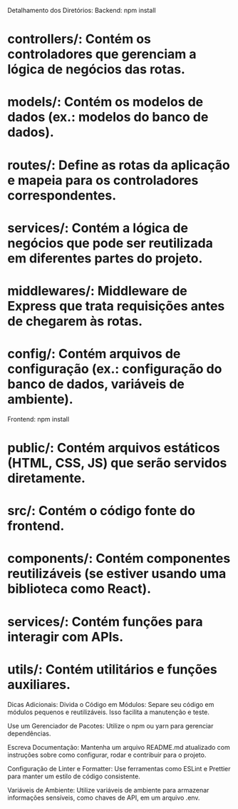 Detalhamento dos Diretórios:
Backend: npm install 
# controllers/: Contém os controladores que gerenciam a lógica de negócios das rotas.

# models/: Contém os modelos de dados (ex.: modelos do banco de dados).

# routes/: Define as rotas da aplicação e mapeia para os controladores correspondentes.

# services/: Contém a lógica de negócios que pode ser reutilizada em diferentes partes do projeto.

# middlewares/: Middleware de Express que trata requisições antes de chegarem às rotas.

# config/: Contém arquivos de configuração (ex.: configuração do banco de dados, variáveis de ambiente).

Frontend: npm install
# public/: Contém arquivos estáticos (HTML, CSS, JS) que serão servidos diretamente.

# src/: Contém o código fonte do frontend.

# components/: Contém componentes reutilizáveis (se estiver usando uma biblioteca como React).

# services/: Contém funções para interagir com APIs.

# utils/: Contém utilitários e funções auxiliares.

Dicas Adicionais:
Divida o Código em Módulos: Separe seu código em módulos pequenos e reutilizáveis. Isso facilita a manutenção e teste.

Use um Gerenciador de Pacotes: Utilize o npm ou yarn para gerenciar dependências.

Escreva Documentação: Mantenha um arquivo README.md atualizado com instruções sobre como configurar, rodar e contribuir para o projeto.

Configuração de Linter e Formatter: Use ferramentas como ESLint e Prettier para manter um estilo de código consistente.

Variáveis de Ambiente: Utilize variáveis de ambiente para armazenar informações sensíveis, como chaves de API, em um arquivo .env.